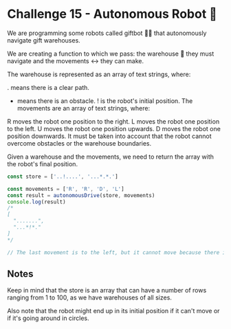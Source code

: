 # Challenge 15 - Autonomous Robot 🤖

We are programming some robots called giftbot 🤖🎁 that autonomously navigate gift warehouses.

We are creating a function to which we pass: the warehouse 🏬 they must navigate and the movements ↔️ they can make.

The warehouse is represented as an array of text strings, where:

. means there is a clear path.
* means there is an obstacle.
! is the robot's initial position.
The movements are an array of text strings, where:

R moves the robot one position to the right.
L moves the robot one position to the left.
U moves the robot one position upwards.
D moves the robot one position downwards.
It must be taken into account that the robot cannot overcome obstacles or the warehouse boundaries.

Given a warehouse and the movements, we need to return the array with the robot's final position.

```ts
const store = ['..!....', '...*.*.']

const movements = ['R', 'R', 'D', 'L']
const result = autonomousDrive(store, movements)
console.log(result)
/*
[
  ".......",
  "...*!*."
]
*/

// The last movement is to the left, but it cannot move because there is an obstacle.
```

## Notes
Keep in mind that the store is an array that can have a number of rows ranging from 1 to 100, as we have warehouses of all sizes.

Also note that the robot might end up in its initial position if it can't move or if it's going around in circles.